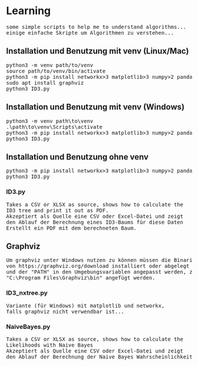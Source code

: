 # Learning #
<pre>
some simple scripts to help me to understand algorithms...
einige einfache Skripte um Algorithmen zu verstehen...
</pre>
## Installation und Benutzung mit venv (Linux/Mac) ##
<pre>
python3 -m venv path/to/venv
source path/to/venv/bin/activate
python3 -m pip install networkx>3 matplotlib>3 numpy>2 pandas>2 openpyxl>3 graphviz
sudo apt install graphviz
python3 ID3.py
</pre>
## Installation und Benutzung mit venv (Windows) ##
<pre>
python3 -m venv path\to\venv
.\path\to\venv\Scripts\activate
python3 -m pip install networkx>3 matplotlib>3 numpy>2 pandas>2 openpyxl>3 graphviz
python3 ID3.py
</pre>
## Installation und Benutzung ohne venv ##
<pre>
python3 -m pip install networkx>3 matplotlib>3 numpy>2 pandas>2 openpyxl>3 graphviz
python3 ID3.py
</pre>
### ID3.py ###
<pre>
Takes a CSV or XLSX as source, shows how to calculate the
ID3 tree and print it out as PDF.
Akzeptiert als Quelle eine CSV oder Excel-Datei und zeigt
den Ablauf der Berechnung eines ID3-Baums für diese Daten
Erstellt ein PDF mit dem berechneten Baum.
</pre>
## Graphviz ##
<pre>
Um graphviz unter Windows nutzen zu können müssen die Binaries
von https://graphviz.org/download installiert oder abgelegt werden
und der "PATH" in den Umgebungsvariablen angepasst werden, z.B.
"C:\Program Files\Graphviz\bin" angefügt werden.
</pre>
### ID3_nxtree.py ###
<pre>
Variante (für Windows) mit matplotlib und networkx,
falls graphviz nicht verwendbar ist...
</pre>
### NaiveBayes.py ###
<pre>
Takes a CSV or XLSX as source, shows how to calculate the
Likelihoods with Naive Bayes 
Akzeptiert als Quelle eine CSV oder Excel-Datei und zeigt
den Ablauf der Berechnung der Naive Bayes Wahrscheinlichkeit
</pre>
